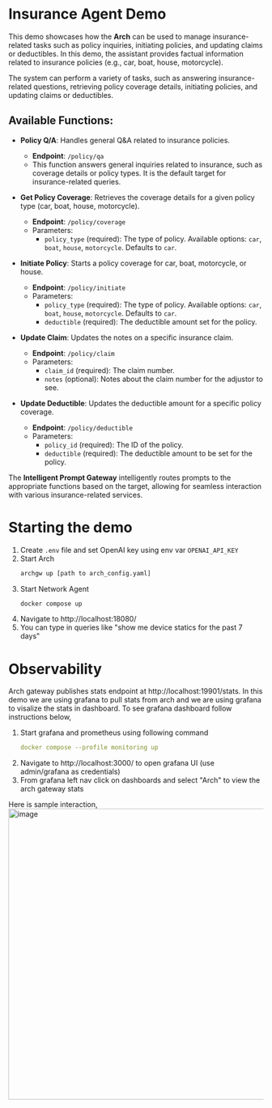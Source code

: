 # Insurance Agent Demo

This demo showcases how the **Arch** can be used to manage insurance-related tasks such as policy inquiries, initiating policies, and updating claims or deductibles. In this demo, the assistant provides factual information related to insurance policies (e.g., car, boat, house, motorcycle).

The system can perform a variety of tasks, such as answering insurance-related questions, retrieving policy coverage details, initiating policies, and updating claims or deductibles.

## Available Functions:

- **Policy Q/A**: Handles general Q&A related to insurance policies.
  - **Endpoint**: `/policy/qa`
  - This function answers general inquiries related to insurance, such as coverage details or policy types. It is the default target for insurance-related queries.

- **Get Policy Coverage**: Retrieves the coverage details for a given policy type (car, boat, house, motorcycle).
  - **Endpoint**: `/policy/coverage`
  - Parameters:
    - `policy_type` (required): The type of policy. Available options: `car`, `boat`, `house`, `motorcycle`. Defaults to `car`.

- **Initiate Policy**: Starts a policy coverage for car, boat, motorcycle, or house.
  - **Endpoint**: `/policy/initiate`
  - Parameters:
    - `policy_type` (required): The type of policy. Available options: `car`, `boat`, `house`, `motorcycle`. Defaults to `car`.
    - `deductible` (required): The deductible amount set for the policy.

- **Update Claim**: Updates the notes on a specific insurance claim.
  - **Endpoint**: `/policy/claim`
  - Parameters:
    - `claim_id` (required): The claim number.
    - `notes` (optional): Notes about the claim number for the adjustor to see.

- **Update Deductible**: Updates the deductible amount for a specific policy coverage.
  - **Endpoint**: `/policy/deductible`
  - Parameters:
    - `policy_id` (required): The ID of the policy.
    - `deductible` (required): The deductible amount to be set for the policy.

The **Intelligent Prompt Gateway** intelligently routes prompts to the appropriate functions based on the target, allowing for seamless interaction with various insurance-related services.

# Starting the demo
1. Create `.env` file and set OpenAI key using env var `OPENAI_API_KEY`
2. Start Arch
   ```sh
   archgw up [path to arch_config.yaml]
   ```
3. Start Network Agent
    ```sh
    docker compose up
   ```
3. Navigate to http://localhost:18080/
4. You can type in queries like "show me device statics for the past 7 days"


# Observability
Arch gateway publishes stats endpoint at http://localhost:19901/stats. In this demo we are using grafana to pull stats from
arch and we are using grafana to visalize the stats in dashboard. To see grafana dashboard follow instructions below,

1. Start grafana and prometheus using following command
   ```yaml
   docker compose --profile monitoring up
   ```
1. Navigate to http://localhost:3000/ to open grafana UI (use admin/grafana as credentials)
1. From grafana left nav click on dashboards and select "Arch" to view the arch gateway stats

Here is sample interaction,
<img width="575" alt="image" src="https://github.com/user-attachments/assets/25d40f46-616e-41ea-be8e-1623055c84ec">

